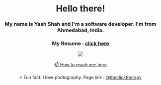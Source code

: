 <div align='center'>
  <h1>Hello there!</h1>
  <h3>My name is Yash Shah and I'm a software developer. I'm from Ahmedabad, India.</h3>
  <h3>My Resume : <a href="https://drive.google.com/file/d/1cJuNMbqxoLxLMdkEYHH_BCRkmePT7yA5/view">click here</h3>
  <!--   <img src='https://user-images.githubusercontent.com/48802492/127486303-9ce5ef7f-daf4-4c33-868d-93d5d6733cae.gif' ></img> -->
  <img src="https://user-images.githubusercontent.com/48802492/127487351-35d01713-0cad-4cd9-a11c-0972f96d76ce.gif" />
<br/><br/>
 📫 How to reach me: <a href="https://www.linkedin.com/in/yash49">here</a><br/><br/>
 ⚡ Fun fact: I love photography. Page link : <a href='https://www.instagram.com/theclicktherapy/'>@theclicktherapy</a>
</div>

